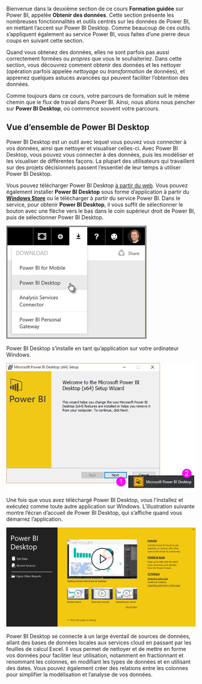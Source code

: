 Bienvenue dans la deuxième section de ce cours **Formation guidée** sur Power BI, appelée **Obtenir des données**. Cette section présente les nombreuses fonctionnalités et outils centrés sur les données de Power BI, en mettant l’accent sur Power BI Desktop. Comme beaucoup de ces outils s’appliquent également au service Power BI, vous faites d’une pierre deux coups en suivant cette section.

Quand vous obtenez des données, elles ne sont parfois pas aussi correctement formées ou *propres* que vous le souhaiteriez. Dans cette section, vous découvrez comment obtenir des données et les nettoyer (opération parfois appelée *nettoyage* ou *transformation* de données), et apprenez quelques astuces avancées qui peuvent faciliter l’obtention des données.

Comme toujours dans ce cours, votre parcours de formation suit le même chemin que le flux de travail dans Power BI. Ainsi, nous allons nous pencher sur **Power BI Desktop**, où commence souvent votre parcours.

## <a name="an-overview-of-power-bi-desktop"></a>Vue d’ensemble de Power BI Desktop
Power BI Desktop est un outil avec lequel vous pouvez vous connecter à vos données, ainsi que nettoyer et visualiser celles-ci. Avec Power BI Desktop, vous pouvez vous connecter à des données, puis les modéliser et les visualiser de différentes façons. La plupart des utilisateurs qui travaillent sur des projets décisionnels passent l’essentiel de leur temps à utiliser Power BI Desktop.

Vous pouvez télécharger Power BI Desktop [à partir du web](http://go.microsoft.com/fwlink/?LinkID=521662). Vous pouvez également installer **Power BI Desktop** sous forme d’application à partir du [**Windows Store**](http://aka.ms/pbidesktopstore) ou le télécharger à partir du service Power BI. Dans le service, pour obtenir **Power BI Desktop**, il vous suffit de sélectionner le bouton avec une flèche vers le bas dans le coin supérieur droit de Power BI, puis de sélectionner Power BI Desktop.

![](media/1-1-overview-of-power-bi-desktop/1-1_1.png)

Power BI Desktop s’installe en tant qu’application sur votre ordinateur Windows.

![](media/1-1-overview-of-power-bi-desktop/1-1_2.png)

Une fois que vous avez téléchargé Power BI Desktop, vous l’installez et exécutez comme toute autre application sur Windows. L’illustration suivante montre l’écran d’accueil de Power BI Desktop, qui s’affiche quand vous démarrez l’application.

![](media/1-1-overview-of-power-bi-desktop/1-1_3.png)

Power BI Desktop se connecte à un large éventail de sources de données, allant des bases de données locales aux services cloud en passant par les feuilles de calcul Excel. Il vous permet de nettoyer et de mettre en forme vos données pour faciliter leur utilisation, notamment en fractionnant et renommant les colonnes, en modifiant les types de données et en utilisant des dates. Vous pouvez également créer des relations entre les colonnes pour simplifier la modélisation et l’analyse de vos données.


